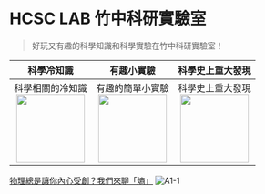 # HCSC LAB 竹中科研實驗室

> 好玩又有趣的科學知識和科學實驗在竹中科研實驗室！


|科學冷知識            |有趣小實驗                |科學史上重大發現|
|:-------------------------:|:-------------------------:|:-------------------------:|
|科學相關的冷知識<br><img src='https://i.imgur.com/oQ2wojr.png' style='width:120px'>|有趣的簡單小實驗<br><img src='https://i.imgur.com/VDzZJD7.png' style='width:120px'>|科學史上重大發現<br><img src='https://i.imgur.com/lTKTN4I.png' style='width:120px'>|

[物理總是讓你內心受創？我們來聊「熵」](/trivia/11007-A1-1)
![A1-1](https://i.imgur.com/mnSTEb4.png)
